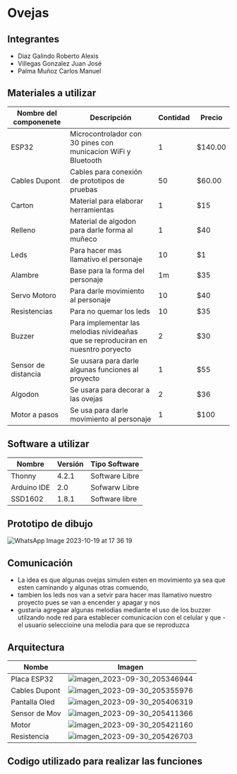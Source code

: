 # Ovejas
## Integrantes
- Diaz Galindo Roberto Alexis
- Villegas Gonzalez Juan José
- Palma Muñoz Carlos Manuel
## Materiales a utilizar
|Nombre del componenete|Descripción|Contidad|Precio|
|-|-|-|-|
|ESP32|Microcontrolador con 30 pines con municacion WiFi y Bluetooth|1|$140.00|
|Cables Dupont|Cables para conexión de prototipos de pruebas|50|$60.00|
|Carton|Material para elaborar herramientas|1|$15|
|Relleno|Material de algodon para darle forma al muñeco|1|$40|
|Leds|Para hacer mas llamativo el personaje|10|$1|
|Alambre|Base para la forma del personaje|1m|$35|
|Servo Motoro|Para darle movimiento al personaje|10|$40|
|Resistencias|Para no quemar los leds|10|$35|
|Buzzer| Para implementar las melodias nivideañas que se reproduciran en nuesntro poryecto|2|$30|
|Sensor de distancia| Se uusara para darle algunas funciones al proyecto|1|$55|
|Algodon|Se usara para decorar a las ovejas|2|$36|
|Motor a pasos| Se usa para darle movimiento al personaje|1|$100|
## Software a utilizar
|Nombre|Versión|Tipo Software|
|-|-|-|
|Thonny|4.2.1|Software Libre|
|Arduino IDE|2.0|Sofwarw Libre|
|SSD1602|1.8.1|Software libre|
## Prototipo de dibujo
![WhatsApp Image 2023-10-19 at 17 36 19](https://github.com/juanvg263/PersonajeNav/assets/146272821/a27f6870-98dd-48ea-8678-13352ebd78c5)
## Comunicación
- La idea es que algunas ovejas simulen esten en movimiento ya sea que esten caminando y algunas otras comuendo,
- tambien los leds nos van a setvir para hacer mas llamativo nuestro proyecto pues se van a encender y apagar y nos
- gustaria agregaar algunas melodias mediante el uso de los buzzer utilzando node red para establecer comunicacion con el celular y que -el usuario seleccioine una melodia para que se reproduzca
## Arquitectura
|Nombe|Imagen|
|-|-|
|Placa ESP32|![imagen_2023-09-30_205346944](https://github.com/juanvg263/PersonajeNav/assets/146272821/fc70d8c5-c175-4754-94a6-f6ebdc5c0c1c)
|Cables Dupont|![imagen_2023-09-30_205355976](https://github.com/juanvg263/PersonajeNav/assets/146272821/198eef47-0f79-4dfb-b73a-0c9897a9b554)|
|Pantalla Oled|![imagen_2023-09-30_205406319](https://github.com/juanvg263/PersonajeNav/assets/146272821/bfdb835d-8917-48d0-8522-e4d1a9cb176f)|
|Sensor de Mov|![imagen_2023-09-30_205411366](https://github.com/juanvg263/PersonajeNav/assets/146272821/1a6c7e30-fc71-4220-80bb-1673882ecf88)|
|Motor|![imagen_2023-09-30_205421160](https://github.com/juanvg263/PersonajeNav/assets/146272821/cf23bb08-6137-48f2-b77b-537179317355)|
|Resistencia|![imagen_2023-09-30_205426703](https://github.com/juanvg263/PersonajeNav/assets/146272821/fd8d6652-01ec-4894-972b-c758d93d7cb7)|
## Codigo utilizado para realizar las funciones 
